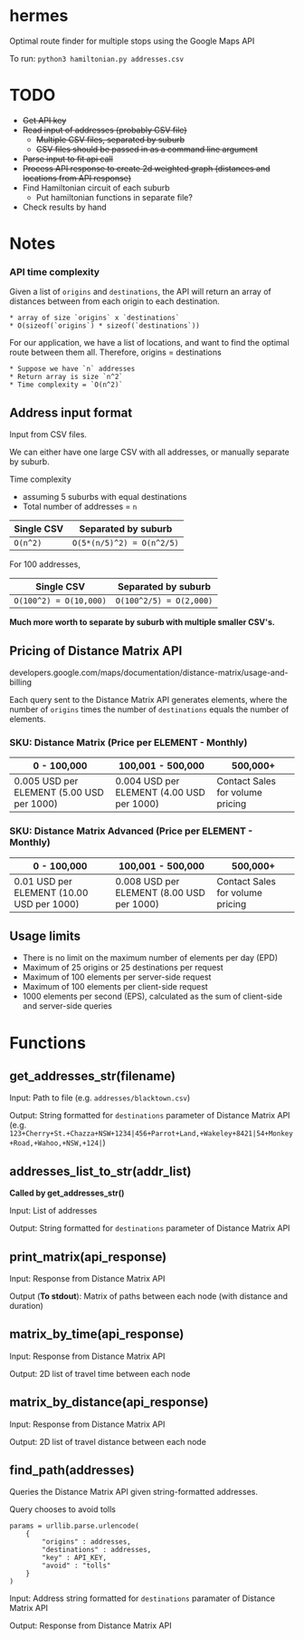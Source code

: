 # hermes

Optimal route finder for multiple stops using the Google Maps API

To run:
`python3 hamiltonian.py addresses.csv`

# TODO

* ~~Get API key~~
* ~~Read input of addresses (probably CSV file)~~
    * ~~Multiple CSV files, separated by suburb~~
    * ~~CSV files should be passed in as a command line argument~~
* ~~Parse input to fit api call~~
* ~~Process API response to create 2d weighted graph (distances and locations from API response)~~
* Find Hamiltonian circuit of each suburb
    * Put hamiltonian functions in separate file?
* Check results by hand


# Notes
### API time complexity
Given a list of `origins` and `destinations`, the API will return an array of distances between from each origin to each destination.

    * array of size `origins` x `destinations` 
    * O(sizeof(`origins`) * sizeof(`destinations`)) 
    
For our application, we have a list of locations, and want to find the optimal route between them all. Therefore, origins = destinations

    * Suppose we have `n` addresses
    * Return array is size `n^2`
    * Time complexity = `O(n^2)`

## Address input format
Input from CSV files.

We can either have one large CSV with all addresses, or manually separate by suburb.

Time complexity
* assuming 5 suburbs with equal destinations
* Total number of addresses = `n`

Single CSV | Separated by suburb
--- | ---
`O(n^2)` | `O(5*(n/5)^2) = O(n^2/5)`

For 100 addresses,

Single CSV | Separated by suburb
--- | ---
`O(100^2) = O(10,000)` | `O(100^2/5) = O(2,000)`

**Much more worth to separate by suburb with multiple smaller CSV's.**

## Pricing of Distance Matrix API
developers.google.com/maps/documentation/distance-matrix/usage-and-billing

Each query sent to the Distance Matrix API generates elements, where the number of `origins` times the number of `destinations` equals the number of elements.

### SKU: Distance Matrix (Price per ELEMENT - Monthly)
0 - 100,000 | 100,001 - 500,000 | 500,000+
--- | --- | ---
0.005 USD per ELEMENT (5.00 USD per 1000) | 0.004 USD per ELEMENT (4.00 USD per 1000) | Contact Sales for volume pricing

### SKU: Distance Matrix Advanced (Price per ELEMENT - Monthly)
0 - 100,000 | 100,001 - 500,000 | 500,000+
--- | --- | ---
0.01 USD per ELEMENT (10.00 USD per 1000) | 0.008 USD per ELEMENT (8.00 USD per 1000) | Contact Sales for volume pricing

## Usage limits
* There is no limit on the maximum number of elements per day (EPD)
* Maximum of 25 origins or 25 destinations per request
* Maximum of 100 elements per server-side request
* Maximum of 100 elements per client-side request
* 1000 elements per second (EPS), calculated as the sum of client-side and server-side queries


# Functions

## get_addresses_str(filename)
Input: Path to file (e.g. `addresses/blacktown.csv`)

Output: String formatted for `destinations` parameter of Distance Matrix API (e.g. `123+Cherry+St.+Chazza+NSW+1234|456+Parrot+Land,+Wakeley+8421|54+Monkey+Road,+Wahoo,+NSW,+124|`)

## addresses_list_to_str(addr_list)
**Called by get_addresses_str()**

Input: List of addresses

Output: String formatted for `destinations` parameter of Distance Matrix API

## print_matrix(api_response)
Input: Response from Distance Matrix API

Output (**To stdout**): Matrix of paths between each node (with distance and duration)

## matrix_by_time(api_response)
Input: Response from Distance Matrix API

Output: 2D list of travel time between each node

## matrix_by_distance(api_response)
Input: Response from Distance Matrix API

Output: 2D list of travel distance between each node

## find_path(addresses)
Queries the Distance Matrix API given string-formatted addresses.

Query chooses to avoid tolls
```
params = urllib.parse.urlencode(
    {
        "origins" : addresses,
        "destinations" : addresses,
        "key" : API_KEY,
        "avoid" : "tolls"
    }
)
```

Input: Address string formatted for `destinations` paramater of Distance Matrix API

Output: Response from Distance Matrix API